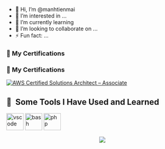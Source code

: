 - 👋 Hi, I’m @manhtienmai
- 👀 I’m interested in ...
- 🌱 I’m currently learning 
- 💞️ I’m looking to collaborate on ...
- ⚡ Fun fact: ...

<!---
manhtienmai/manhtienmai is a ✨ special ✨ repository because its `README.md` (this file) appears on your GitHub profile.
You can click the Preview link to take a look at your changes.
--->
### 🏅 My Certifications

### 🏅 My Certifications

[![AWS Certified Solutions Architect – Associate](https://images.credly.com/size/110x110/images/0f42b4f0-06d7-493b-b7b2-145b3c6d4f4f/image.png)](https://www.credly.com/badges/ede28012-de7d-44c4-bfa4-397963630b7b/public_url)

<h2> 🚀 &nbsp;Some Tools I Have Used and Learned</h2>
<p align="left">
<img src="https://cdn.jsdelivr.net/gh/devicons/devicon/icons/vscode/vscode-original.svg" alt="vscode" width="45" height="45"/>
<img src="https://cdn.jsdelivr.net/gh/devicons/devicon/icons/bash/bash-original.svg" alt="bash" width="45" height="45"/>
<img src="https://cdn.jsdelivr.net/gh/devicons/devicon/icons/php/php-original.svg" alt="php" width="45" height="45"/>
</p>
<i class="devicon-apachekafka-original-wordmark"></i>
<i class="devicon-amazonwebservices-line-wordmark colored"></i>
<p align="center">
  <a href="https://skillicons.dev">
    <img src="https://skillicons.dev/icons?i=git,kubernetes,docker,c,vim" />
  </a>
</p>
